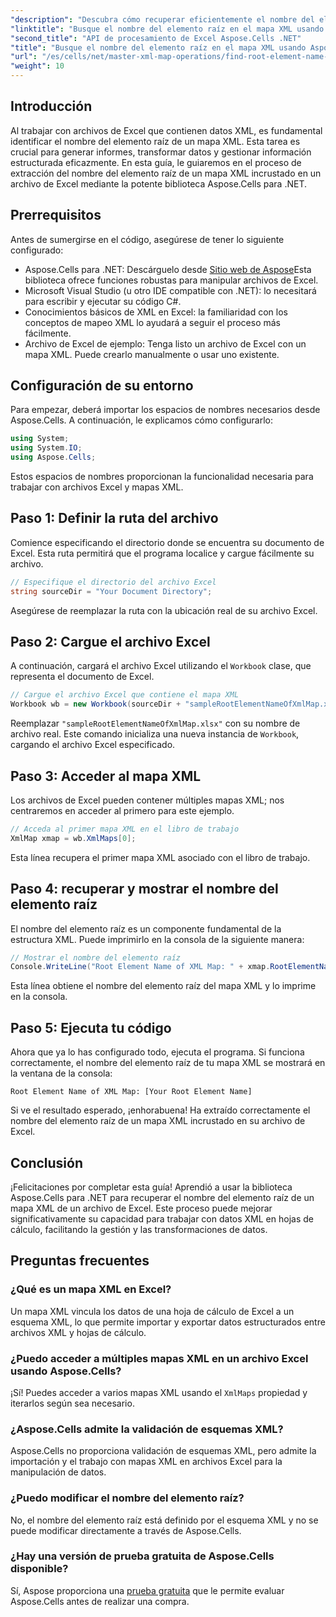 ```yaml
---
"description": "Descubra cómo recuperar eficientemente el nombre del elemento raíz de un mapa XML incrustado en un archivo de Excel con Aspose.Cells para .NET. Esta guía paso a paso le guiará en la carga de su documento de Excel."
"linktitle": "Busque el nombre del elemento raíz en el mapa XML usando Aspose.Cells"
"second_title": "API de procesamiento de Excel Aspose.Cells .NET"
"title": "Busque el nombre del elemento raíz en el mapa XML usando Aspose.Cells"
"url": "/es/cells/net/master-xml-map-operations/find-root-element-name-from-xml-map/"
"weight": 10
---
```


## Introducción

Al trabajar con archivos de Excel que contienen datos XML, es fundamental identificar el nombre del elemento raíz de un mapa XML. Esta tarea es crucial para generar informes, transformar datos y gestionar información estructurada eficazmente. En esta guía, le guiaremos en el proceso de extracción del nombre del elemento raíz de un mapa XML incrustado en un archivo de Excel mediante la potente biblioteca Aspose.Cells para .NET.

## Prerrequisitos

Antes de sumergirse en el código, asegúrese de tener lo siguiente configurado:
- Aspose.Cells para .NET: Descárguelo desde [Sitio web de Aspose](https://releases.aspose.com/cells/net/)Esta biblioteca ofrece funciones robustas para manipular archivos de Excel.
- Microsoft Visual Studio (u otro IDE compatible con .NET): lo necesitará para escribir y ejecutar su código C#.
- Conocimientos básicos de XML en Excel: la familiaridad con los conceptos de mapeo XML lo ayudará a seguir el proceso más fácilmente.
- Archivo de Excel de ejemplo: Tenga listo un archivo de Excel con un mapa XML. Puede crearlo manualmente o usar uno existente.

## Configuración de su entorno
Para empezar, deberá importar los espacios de nombres necesarios desde Aspose.Cells. A continuación, le explicamos cómo configurarlo:

```csharp
using System;
using System.IO;
using Aspose.Cells;
```

Estos espacios de nombres proporcionan la funcionalidad necesaria para trabajar con archivos Excel y mapas XML.

## Paso 1: Definir la ruta del archivo
Comience especificando el directorio donde se encuentra su documento de Excel. Esta ruta permitirá que el programa localice y cargue fácilmente su archivo.

```csharp
// Especifique el directorio del archivo Excel
string sourceDir = "Your Document Directory";
```

Asegúrese de reemplazar la ruta con la ubicación real de su archivo Excel.

## Paso 2: Cargue el archivo Excel
A continuación, cargará el archivo Excel utilizando el `Workbook` clase, que representa el documento de Excel.

```csharp
// Cargue el archivo Excel que contiene el mapa XML
Workbook wb = new Workbook(sourceDir + "sampleRootElementNameOfXmlMap.xlsx");
```

Reemplazar `"sampleRootElementNameOfXmlMap.xlsx"` con su nombre de archivo real. Este comando inicializa una nueva instancia de `Workbook`, cargando el archivo Excel especificado.

## Paso 3: Acceder al mapa XML
Los archivos de Excel pueden contener múltiples mapas XML; nos centraremos en acceder al primero para este ejemplo.

```csharp
// Acceda al primer mapa XML en el libro de trabajo
XmlMap xmap = wb.XmlMaps[0];
```

Esta línea recupera el primer mapa XML asociado con el libro de trabajo.

## Paso 4: recuperar y mostrar el nombre del elemento raíz
El nombre del elemento raíz es un componente fundamental de la estructura XML. Puede imprimirlo en la consola de la siguiente manera:

```csharp
// Mostrar el nombre del elemento raíz
Console.WriteLine("Root Element Name of XML Map: " + xmap.RootElementName);
```

Esta línea obtiene el nombre del elemento raíz del mapa XML y lo imprime en la consola.

## Paso 5: Ejecuta tu código
Ahora que ya lo has configurado todo, ejecuta el programa. Si funciona correctamente, el nombre del elemento raíz de tu mapa XML se mostrará en la ventana de la consola:

```plaintext
Root Element Name of XML Map: [Your Root Element Name]
```

Si ve el resultado esperado, ¡enhorabuena! Ha extraído correctamente el nombre del elemento raíz de un mapa XML incrustado en su archivo de Excel.

## Conclusión
¡Felicitaciones por completar esta guía! Aprendió a usar la biblioteca Aspose.Cells para .NET para recuperar el nombre del elemento raíz de un mapa XML de un archivo de Excel. Este proceso puede mejorar significativamente su capacidad para trabajar con datos XML en hojas de cálculo, facilitando la gestión y las transformaciones de datos.

## Preguntas frecuentes

### ¿Qué es un mapa XML en Excel?
Un mapa XML vincula los datos de una hoja de cálculo de Excel a un esquema XML, lo que permite importar y exportar datos estructurados entre archivos XML y hojas de cálculo.

### ¿Puedo acceder a múltiples mapas XML en un archivo Excel usando Aspose.Cells?
¡Sí! Puedes acceder a varios mapas XML usando el `XmlMaps` propiedad y iterarlos según sea necesario.

### ¿Aspose.Cells admite la validación de esquemas XML?
Aspose.Cells no proporciona validación de esquemas XML, pero admite la importación y el trabajo con mapas XML en archivos Excel para la manipulación de datos.

### ¿Puedo modificar el nombre del elemento raíz?
No, el nombre del elemento raíz está definido por el esquema XML y no se puede modificar directamente a través de Aspose.Cells.

### ¿Hay una versión de prueba gratuita de Aspose.Cells disponible?
Sí, Aspose proporciona una [prueba gratuita](https://releases.aspose.com/) que le permite evaluar Aspose.Cells antes de realizar una compra.